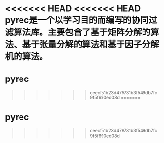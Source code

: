<<<<<<< HEAD
<<<<<<< HEAD
pyrec是一个以学习目的而编写的协同过滤算法库。主要包含了基于矩阵分解的算法、基于张量分解的算法和基于因子分解机的算法。
=======
# pyrec
>>>>>>> ceecf51b23d479731b3f549db7fc9f5f690ed08d
=======
# pyrec
>>>>>>> ceecf51b23d479731b3f549db7fc9f5f690ed08d
